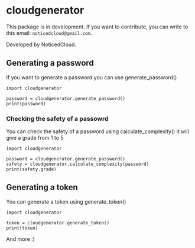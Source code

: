 # cloudgenerator

This package is in development. If you want to contribute, you can write to this email: `noticedcloud@gmail.com`.

Developed by NoticedCloud.

## Generating a password
If you want to generate a password you can use generate_password()
```
import cloudgenerator

password = cloudgenerator.generate_password()
print(password)
```

### Checking the safety of a passowrd
You can check the safety of a password using calculate_complexity() it will give a grade from 1 to 5
```
import cloudgenerator

password = cloudgenerator.generate_password()
safety = cloudgenerator.calculate_complexity(password)
print(safety.grade)
```
## Generating a token
You can generate a token using generate_token()
```
import cloudgenerator

token = cloudgenerator.generate_token()
print(token)
```

And more :)